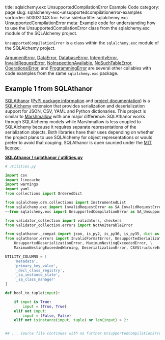 title: sqlalchemy.exc UnsupportedCompilationError Example Code
category: page
slug: sqlalchemy-exc-unsupportedcompilationerror-examples
sortorder: 500031043
toc: False
sidebartitle: sqlalchemy.exc UnsupportedCompilationError
meta: Example code for understanding how to use the UnsupportedCompilationError class from the sqlalchemy.exc module of the SQLAlchemy project.


`UnsupportedCompilationError` is a class within the `sqlalchemy.exc` module of the SQLAlchemy project.

<a href="/sqlalchemy-exc-argumenterror-examples.html">ArgumentError</a>,
<a href="/sqlalchemy-exc-dataerror-examples.html">DataError</a>,
<a href="/sqlalchemy-exc-databaseerror-examples.html">DatabaseError</a>,
<a href="/sqlalchemy-exc-integrityerror-examples.html">IntegrityError</a>,
<a href="/sqlalchemy-exc-invalidrequesterror-examples.html">InvalidRequestError</a>,
<a href="/sqlalchemy-exc-noinspectionavailable-examples.html">NoInspectionAvailable</a>,
<a href="/sqlalchemy-exc-nosuchtableerror-examples.html">NoSuchTableError</a>,
<a href="/sqlalchemy-exc-operationalerror-examples.html">OperationalError</a>,
and <a href="/sqlalchemy-exc-programmingerror-examples.html">ProgrammingError</a>
are several other callables with code examples from the same `sqlalchemy.exc` package.

## Example 1 from SQLAthanor
[SQLAthanor](https://github.com/insightindustry/sqlathanor)
([PyPI package information](https://pypi.org/project/sqlathanor/)
and
[project documentation](https://sqlathanor.readthedocs.io/en/latest/index.html))
is a [SQLAlchemy](/sqlalchemy.html) extension that provides serialization and
deserialization support for JSON, CSV, YAML and Python dictionaries.
This project is similar to [Marshmallow](https://marshmallow.readthedocs.io/en/stable/)
with one major difference: SQLAthanor works through SQLAlchemy models
while Marshmallow is less coupled to SQLAlchemy because it requires
separate representations of the serialization objects. Both libraries
have their uses depending on whether the project plans to use SQLAlchemy
for object representations or would prefer to avoid that couping.
SQLAthanor is open sourced under the
[MIT license](https://github.com/insightindustry/sqlathanor/blob/master/LICENSE).

[**SQLAthanor / sqlathanor / utilities.py**](https://github.com/insightindustry/sqlathanor/blob/master/sqlathanor/./utilities.py)

```python
# utilities.py

import csv
import linecache
import warnings
import yaml
from collections import OrderedDict

from sqlalchemy.orm.collections import InstrumentedList
from sqlalchemy.exc import InvalidRequestError as SA_InvalidRequestError
~~from sqlalchemy.exc import UnsupportedCompilationError as SA_UnsupportedCompilationError

from validator_collection import validators, checkers
from validator_collection.errors import NotAnIterableError

from sqlathanor._compat import json, is_py2, is_py36, is_py35, dict as dict_
from sqlathanor.errors import InvalidFormatError, UnsupportedSerializationError, \
    UnsupportedDeserializationError, MaximumNestingExceededError, \
    MaximumNestingExceededWarning, DeserializationError, CSVStructureError

UTILITY_COLUMNS = [
    'metadata',
    'primary_key_value',
    '_decl_class_registry',
    '_sa_instance_state',
    '_sa_class_manager'
]

def bool_to_tuple(input):

    if input is True:
        input = (True, True)
    elif not input:
        input = (False, False)
    elif not isinstance(input, tuple) or len(input) > 2:


## ... source file continues with no further UnsupportedCompilationError examples...

```

